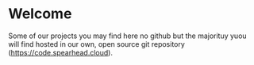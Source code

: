 # Welcome

Some of our projects you may find here no github but the majorituy yuou will find hosted in our own, open source git repository (https://code.spearhead.cloud).
